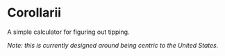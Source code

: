 #  Corollarii

A simple calculator for figuring out tipping.

*Note: this is currently designed around being centric to the United States.*
